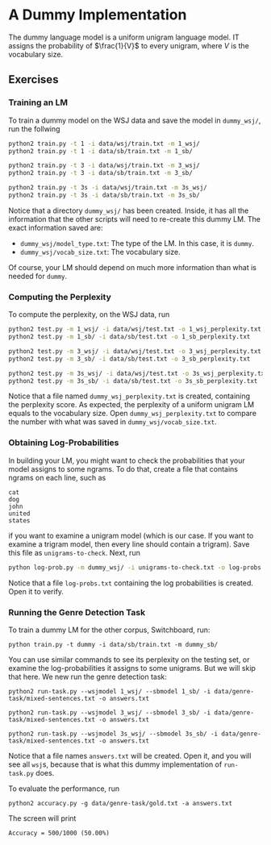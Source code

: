 # A Dummy Implementation

The dummy language model is a uniform unigram language model. IT assigns the probability of $\frac{1}{V}$ to every unigram, where $V$ is the vocabulary size.

## Exercises

### Training an LM

To train a dummy model on the WSJ data and save the model in `dummy_wsj/`, run the follwing

```bash
python2 train.py -t 1 -i data/wsj/train.txt -m 1_wsj/
python2 train.py -t 1 -i data/sb/train.txt -m 1_sb/

python2 train.py -t 3 -i data/wsj/train.txt -m 3_wsj/
python2 train.py -t 3 -i data/sb/train.txt -m 3_sb/

python2 train.py -t 3s -i data/wsj/train.txt -m 3s_wsj/
python2 train.py -t 3s -i data/sb/train.txt -m 3s_sb/
```

Notice that a directory `dummy_wsj/` has been created. Inside, it has all the information that the other scripts will need to re-create this dummy LM. The exact information saved are:

- `dummy_wsj/model_type.txt`: The type of the LM. In this case, it is `dummy`.
- `dummy_wsj/vocab_size.txt`: The vocabulary size.

Of course, your LM should depend on much more information than what is needed for `dummy`.


### Computing the Perplexity

To compute the perplexity, on the WSJ data, run

```bash
python2 test.py -m 1_wsj/ -i data/wsj/test.txt -o 1_wsj_perplexity.txt
python2 test.py -m 1_sb/ -i data/sb/test.txt -o 1_sb_perplexity.txt

python2 test.py -m 3_wsj/ -i data/wsj/test.txt -o 3_wsj_perplexity.txt
python2 test.py -m 3_sb/ -i data/sb/test.txt -o 3_sb_perplexity.txt

python2 test.py -m 3s_wsj/ -i data/wsj/test.txt -o 3s_wsj_perplexity.txt
python2 test.py -m 3s_sb/ -i data/sb/test.txt -o 3s_sb_perplexity.txt
```

Notice that a file named `dummy_wsj_perplexity.txt` is created, containing the perplexity score. As expected, the perplexity of a uniform unigram LM equals to the vocabulary size. Open `dummy_wsj_perplexity.txt` to compare the number with what was saved in `dummy_wsj/vocab_size.txt`.

### Obtaining Log-Probabilities

In building your LM, you might want to check the probabilities that your model assigns to some ngrams. To do that, create a file that contains ngrams on each line, such as

```
cat
dog
john
united
states
```

if you want to examine a unigram model (which is our case. If you want to examine a trigram model, then every line should contain a trigram). Save this file as `unigrams-to-check`. Next, run

```bash
python log-prob.py -m dummy_wsj/ -i unigrams-to-check.txt -o log-probs.txt
```

Notice that a file `log-probs.txt` containing the log probabilities is created. Open it to verify.

### Running the Genre Detection Task

To train a dummy LM for the other corpus, Switchboard, run:

```
python train.py -t dummy -i data/sb/train.txt -m dummy_sb/
```

You can use similar commands to see its perplexity on the testing set, or examine the log-probabilities it assigns to some unigrams. But we will skip that here. We new run the genre detection task:

```
python2 run-task.py --wsjmodel 1_wsj/ --sbmodel 1_sb/ -i data/genre-task/mixed-sentences.txt -o answers.txt

python2 run-task.py --wsjmodel 3_wsj/ --sbmodel 3_sb/ -i data/genre-task/mixed-sentences.txt -o answers.txt

python2 run-task.py --wsjmodel 3s_wsj/ --sbmodel 3s_sb/ -i data/genre-task/mixed-sentences.txt -o answers.txt
```

Notice that a file names `answers.txt` will be created. Open it, and you will see all `wsj`s, because that is what this dummy implementation of `run-task.py` does.

To evaluate the performance, run

```
python2 accuracy.py -g data/genre-task/gold.txt -a answers.txt
```

The screen will print

```
Accuracy = 500/1000 (50.00%)
```
